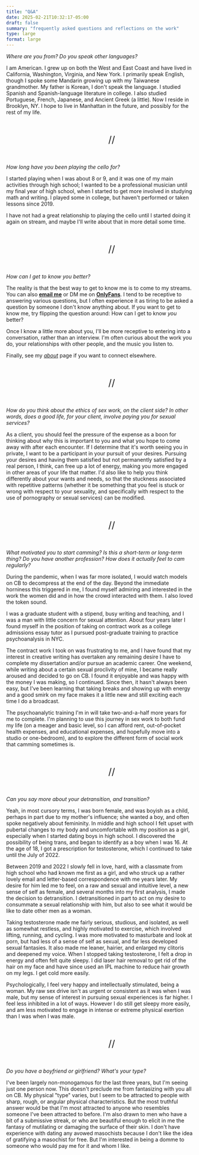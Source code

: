 ```yaml
---
title: "Q&A"
date: 2025-02-21T10:32:17-05:00
draft: false
summary: "frequently asked questions and reflections on the work"
type: large
format: large
---
```



*Where are you from? Do you speak other languages?*


I am American. I grew up on both the West and East Coast and have lived in California, Washington, Virginia, and New York. I primarily speak English, though I spoke some Mandarin growing up with my Taiwanese grandmother. My father is Korean, I don't speak the language. I studied Spanish and Spanish-language literature in college. I also studied Portuguese, French, Japanese, and Ancient Greek (a little). Now I reside in Brooklyn, NY. I hope to live in Manhattan in the future, and possibly for the rest of my life.

<div style="font-size:25px; margin: 50px auto 50px 275px; width: fit-content;">//</div>

*How long have you been playing the cello for?*

I started playing when I was about 8 or 9, and it was one of my main activities through high school; I wanted to be a professional musician until my final year of high school, when I started to get more involved in studying math and writing. I played some in college, but haven't performed or taken lessons since 2019.

I have not had a great relationship to playing the cello until I started doing it again on stream, and maybe I'll write about that in more detail some time.

<div style="font-size:25px; margin: 50px auto 50px 275px; width: fit-content;">//</div>

*How can I get to know you better?*

The reality is that the best way to get to know me is to come to my streams. You can also [**email me**](mailto:chiloschista@proton.me) or DM me on [**OnlyFans**](http://onlyfans.com/chiloschista). I tend to be receptive to answering various questions, but I often experience it as tiring to be asked a question by someone I don't know anything about. If you want to get to know me, try flipping the question around: How can I get to know *you* better?

Once I know a little more about you, I'll be more receptive to entering into a conversation, rather than an interview. I'm often curious about the work you do, your relationships with other people, and the music you listen to.

Finally, see my [*about*](/about) page if you want to connect elsewhere.

<div style="font-size:25px; margin: 50px auto 50px 275px; width: fit-content;">//</div>

*How do you think about the ethics of sex work, on the client side? In other words, does a good life, for your client, involve paying you for sexual services?*


As a client, you should feel the pressure of the expense as a boon for thinking about why this is important to you and what you hope to come away with after each encounter. If I determine that it's worth seeing you in private, I want to be a participant in your pursuit of your desires. Pursuing your desires and having them satisfied but not permanently satisfied by a real person, I think, can free up a lot of energy, making you more engaged in other areas of your life that matter. I'd also like to help you think differently about your wants and needs, so that the stuckness associated with repetitive patterns (whether it be something that you feel is stuck or wrong with respect to your sexuality, and specifically with respect to the use of pornography or sexual services) can be modified.



<div style="font-size:25px; margin: 50px auto 50px 275px; width: fit-content;">//</div>

*What motivated you to start camming? Is this a short-term or long-term thing? Do you have another profession? How does it actually feel to cam regularly?*


During the pandemic, when I was far more isolated, I would watch models on CB to decompress at the end of the day. Beyond the immediate horniness this triggered in me, I found myself admiring and interested in the work the women did and in how the crowd interacted with them. I also loved the token sound.

I was a graduate student with a stipend, busy writing and teaching, and I was a man with little concern for sexual attention. About four years later I found myself in the position of taking on contract work as a college admissions essay tutor as I pursued post-graduate training to practice psychoanalysis in NYC.

The contract work I took on was frustrating to me, and I have found that my interest in creative writing has overtaken any remaining desire I have to complete my dissertation and/or pursue an academic career. One weekend, while writing about a certain sexual proclivity of mine, I became really aroused and decided to go on CB. I found it enjoyable and was happy with the money I was making, so I continued. Since then, it hasn't always been easy, but I've been learning that taking breaks and showing up with energy and a good smirk on my face makes it a little new and still exciting each time I do a broadcast.

The  psychoanalytic training I'm in will take two-and-a-half more years for me to complete. I'm planning to use this journey in sex work to both fund my life (on a meager and basic level, so I can afford rent, out-of-pocket health expenses, and educational expenses, and hopefully move into a studio or one-bedroom), and to explore the different form of social work that camming sometimes is.



<div style="font-size:25px; margin: 50px auto 50px 275px; width: fit-content;">//</div>


*Can you say more about your detransition, and transition?*

Yeah, in most cursory terms, I was born female, and was boyish as a child, perhaps in part due to my mother's influence; she wanted a boy, and often spoke negatively about femininity. In middle and high school I felt upset with pubertal changes to my body and uncomfortable with my position as a girl, especially when I started dating boys in high school. I discovered the possibility of being trans, and began to identify as a boy when I was 16. At the age of 18, I got a prescription for testosterone, which I continued to take until the July of 2022.

Between 2019 and 2022 I slowly fell in love, hard, with a classmate from high school who had known me first as a girl, and who struck up a rather lovely email and letter-based correspondence with me years later. My desire for him led me to feel, on a raw and sexual and intuitive level, a new sense of self as female, and several months into my first analysis, I made the decision to detransition. I detransitioned in part to act on my desire to consummate a sexual relationship with him, but also to see what it would be like to date other men as a woman.

Taking testosterone made me fairly serious, studious, and isolated, as well as somewhat restless, and highly motivated to exercise, which involved lifting, running, and cycling. I was more motivated to masturbate and look at porn, but had less of a sense of self as sexual, and far less developed sexual fantasies. It also made me leaner, hairier, and enlarged my clitoris and deepened my voice. When I stopped taking testosterone, I felt a drop in energy and often felt quite sleepy. I did laser hair removal to get rid of the hair on my face and have since used an IPL machine to reduce hair growth on my legs. I get cold more easily.

Psychologically, I feel very happy and intellectually stimulated, being a woman. My raw sex drive isn't as urgent or consistent as it was when I was male, but my sense of interest in pursuing sexual experiences is far higher. I feel less inhibited in a lot of ways. However I do still get sleepy more easily, and am less motivated to engage in intense or extreme physical exertion than I was when I was male.


<div style="font-size:25px; margin: 50px auto 50px 275px; width: fit-content;">//</div>


*Do you have a boyfriend or girlfriend? What's your type?*


I've been largely non-monogamous for the last three years, but I'm seeing just one person now. This doesn't preclude me from fantasizing with you all on CB. My physical "type" varies, but I seem to be attracted to people with sharp, rough, or angular physical characteristics. But the most truthful answer would be that I'm most attracted to anyone who resembles someone I've been attracted to before. I'm also drawn to men who have a bit of a submissive streak, or who are beautiful enough to elicit in me the fantasy of mutilating or damaging the surface of their skin. I don't have experience with dating any avowed masochists because I don't like the idea of gratifying a masochist for free. But I'm interested in being a domme to someone who would pay me for it and whom I like.


